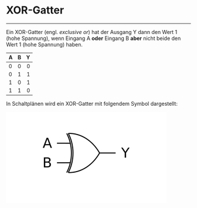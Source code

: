 # XOR-Gatter
---

Ein XOR-Gatter (engl. *exclusive or*) hat der Ausgang Y dann den Wert 1 (hohe Spannung), wenn Eingang A **oder** Eingang B **aber** nicht beide den Wert 1 (hohe Spannung) haben.

| A   | B   |   Y |
|:--- |:--- | ---:|
| 0   | 0   |   0 |
| 0   | 1   |   1 |
| 1   | 0   |   1 |
| 1   | 1   |   0 |

In Schaltplänen wird ein XOR-Gatter mit folgendem Symbol dargestellt:

![Symbol für ein XOR-Gatter](./xor-gate.svg)
